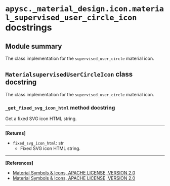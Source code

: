 # `apysc._material_design.icon.material_supervised_user_circle_icon` docstrings

## Module summary

The class implementation for the `supervised_user_circle` material icon.

## `MaterialsupervisedUserCircleIcon` class docstring

The class implementation for the `supervised_user_circle` material icon.

### `_get_fixed_svg_icon_html` method docstring

Get a fixed SVG icon HTML string.<hr>

**[Returns]**

- `fixed_svg_icon_html`: str
  - Fixed SVG icon HTML string.

<hr>

**[References]**

- [Material Symbols & Icons, APACHE LICENSE, VERSION 2.0](https://fonts.google.com/icons?icon.size=24&icon.color=%23e8eaed)
- [Material Symbols & Icons, APACHE LICENSE, VERSION 2.0](https://www.apache.org/licenses/LICENSE-2.0.html)